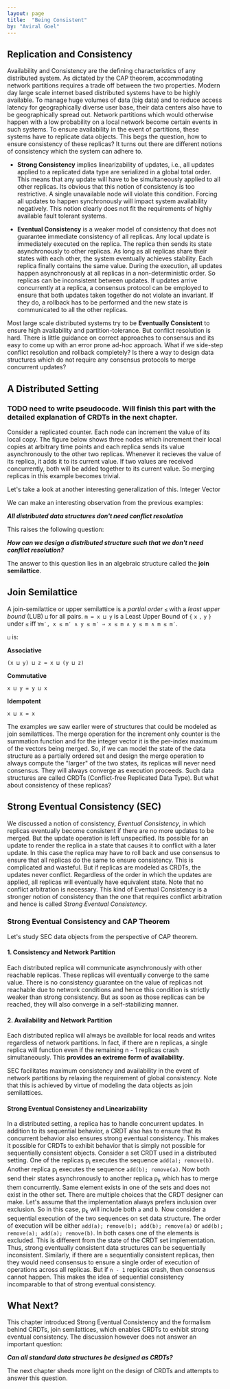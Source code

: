 ```yaml
---
layout: page
title:  "Being Consistent"
by: "Aviral Goel"
---
```


## Replication and Consistency
Availability and Consistency are the defining characteristics of any distributed system. As dictated by the CAP theorem, accommodating network partitions requires a trade off between the two properties. Modern day large scale internet based distributed systems have to be highly available. To manage huge volumes of data (big data) and to reduce access latency for geographically diverse user base, their data centers also have to be geographically spread out. Network partitions which would otherwise happen with a low probability on a local network become certain events in such systems. To ensure availability in the event of partitions, these systems have to replicate data objects. This begs the question, how to ensure consistency of these replicas? It turns out there are different notions of consistency which the system can adhere to.

* **Strong Consistency** implies linearizability of updates, i.e., all updates applied to a replicated data type are serialized in a global total order. This means that any update will have to be simultaneously applied to all other replicas. Its obvious that this notion of consistency is too restrictive. A single unavailable node will violate this condition. Forcing all updates to happen synchronously will impact system availability negatively. This notion clearly does not fit the requirements of highly available fault tolerant systems.

* **Eventual Consistency** is a weaker model of consistency that does not guarantee immediate consistency of all replicas. Any local update is immediately executed on the replica. The replica then sends its state asynchronously to other replicas. As long as all replicas share their states with each other, the system eventually achieves stability. Each replica finally contains the same value. During the execution, all updates happen asynchronously at all replicas in a non-deterministic order. So replicas can be inconsistent between updates. If updates arrive concurrently at a replica, a consensus protocol can be employed to ensure that both updates taken together do not violate an invariant. If they do, a rollback has to be performed and the new state is communicated to all the other replicas.

Most large scale distributed systems try to be **Eventually Consistent** to ensure high availability and partition-tolerance. But conflict resolution is hard. There is little guidance on correct approaches to consensus and its easy to come up with an error prone ad-hoc approach. What if we side-step conflict resolution and rollback completely? Is there a way to design data structures which do not require any consensus protocols to merge concurrent updates?

## A Distributed Setting

### TODO need to write pseudocode. Will finish this part with the detailed explanation of CRDTs in the next chapter.
Consider a replicated counter. Each node can increment the value of its local copy. The figure below shows three nodes which increment their local copies at arbitrary time points and each replica sends its value asynchronously to the other two replicas. Whenever it recieves the value of its replica, it adds it to its current value. If two values are received concurrently, both will be added together to its current value. So merging replicas in this example becomes trivial.

Let's take a look at another interesting generalization of this. Integer Vector


We can make an interesting observation from the previous examples:

__*All distributed data structures don't need conflict resolution*__

This raises the following question:

__*How can we design a distributed structure such that we don't need conflict resolution?*__

The answer to this question lies in an algebraic structure called the **join semilattice**.

## Join Semilattice
A join-semilattice or upper semilattice is a *partial order* `≤` with a *least upper bound* (LUB) `⊔` for all pairs.
`m = x ⊔ y` is a Least Upper Bound of `{` `x` `,` `y` `}` under `≤` iff `∀m′, x ≤ m′ ∧ y ≤ m′ ⇒ x ≤ m ∧ y ≤ m ∧ m ≤ m′`.

`⊔` is:

**Associative**

`(x ⊔ y) ⊔ z = x ⊔ (y ⊔ z)`

**Commutative**

`x ⊔ y = y ⊔ x`

**Idempotent**

`x ⊔ x = x`

The examples we saw earlier were of structures that could be modeled as join semilattices. The merge operation for the increment only counter is the summation function and for the integer vector it is the per-index maximum of the vectors being merged.
So, if we can model the state of the data structure as a partially ordered set and design the merge operation to always compute the "larger" of the two states, its replicas will never need consensus. They will always converge as execution proceeds. Such data structures are called CRDTs (Conflict-free Replicated Data Type). But what about consistency of these replicas?

## Strong Eventual Consistency (SEC)
We discussed a notion of consistency, *Eventual Consistency*, in which replicas eventually become consistent if there are no more updates to be merged. But the update operation is left unspecified. Its possible for an update to render the replica in a state that causes it to conflict with a later update. In this case the replica may have to roll back and use consensus to ensure that all replicas do the same to ensure consistency. This is complicated and wasteful. But if replicas are modeled as CRDTs, the updates never conflict. Regardless of the order in which the updates are applied, all replicas will eventually have equivalent state. Note that no conflict arbitration is necessary. This kind of Eventual Consistency is a stronger notion of consistency than the one that requires conflict arbitration and hence is called *Strong Eventual Consistency*.

### Strong Eventual Consistency and CAP Theorem

Let's study SEC data objects from the perspective of CAP theorem.

#### 1. Consistency and Network Partition
Each distributed replica will communicate asynchronously with other reachable replicas. These replicas will eventually converge to the same value. There is no consistency guarantee on the value of replicas not reachable due to network conditions and hence this condition is strictly weaker than strong consistency. But as soon as those replicas can be reached, they will also converge in a self-stabilizing manner.

#### 2. Availability and Network Partition
Each distributed replica will always be available for local reads and writes regardless of network partitions. In fact, if there are n replicas, a single replica will function even if the remaining n - 1 replicas crash simultaneously. This **provides an extreme form of availability**.

SEC facilitates maximum consistency and availability in the event of network partitions by relaxing the requirement of global consistency. Note that this is achieved by virtue of modeling the data objects as join semilattices.

#### Strong Eventual Consistency and Linearizability
In a distributed setting, a replica has to handle concurrent updates. In addition to its sequential behavior, a CRDT also has to ensure that its concurrent behavior also ensures strong eventual consistency. This makes it possible for CRDTs to exhibit behavior that is simply not possible for sequentially consistent objects.
Consider a set CRDT used in a distributed setting. One of the replicas p<sub>i</sub> executes the sequence `add(a); remove(b)`. Another replica p<sub>j</sub> executes the sequence `add(b); remove(a)`. Now both send their states asynchronously to another replica p<sub>k</sub> which has to merge them concurrently. Same element exists in one of the sets and does not exist in the other set. There are multiple choices that the CRDT designer can make. Let's assume that the implementation always prefers inclusion over exclusion. So in this case, p<sub>k</sub> will include both `a` and `b`.
Now consider a sequential execution of the two sequences on set data structure. The order of execution will be either `add(a); remove(b); add(b); remove(a)` or `add(b); remove(a); add(a); remove(b)`. In both cases one of the elements is excluded. This is different from the state of the CRDT set implementation.
Thus, strong eventually consistent data structures can be sequentially inconsistent.
Similarly, if there are `n` sequentially consistent replicas, then they would need consensus to ensure a single order of execution of operations across all replicas. But if `n - 1` replicas crash, then consensus cannot happen. This makes the idea of sequential consistency incomparable to that of strong eventual consistency.

## What Next?
This chapter introduced Strong Eventual Consistency and the formalism behind CRDTs, join semilattices, which enables CRDTs to exhibit strong eventual consistency. The discussion however does not answer an important question:

__*Can all standard data structures be designed as CRDTs?*__

The next chapter sheds more light on the design of CRDTs and attempts to answer this question.
